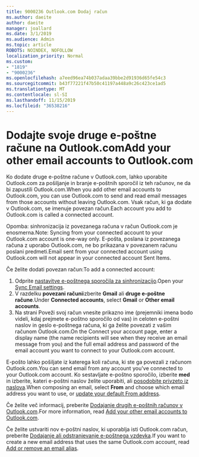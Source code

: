 ```yaml
---
title: 9000236 Outlook.com Dodaj račun
ms.author: daeite
author: daeite
manager: joallard
ms.date: 3/1/2019
ms.audience: Admin
ms.topic: article
ROBOTS: NOINDEX, NOFOLLOW
localization_priority: Normal
ms.custom:
- "1819"
- "9000236"
ms.openlocfilehash: a7eed96ea74b037adaa39bbe2d91936d65fe54c3
ms.sourcegitcommit: b43f77221f47b50c41197a448a9c26c423ce1ad5
ms.translationtype: MT
ms.contentlocale: sl-SI
ms.lasthandoff: 11/15/2019
ms.locfileid: "36538216"
---
```

# <a name="add-your-other-email-accounts-to-outlookcom"></a><span data-ttu-id="bc000-102">Dodajte svoje druge e-poštne račune na Outlook.com</span><span class="sxs-lookup"><span data-stu-id="bc000-102">Add your other email accounts to Outlook.com</span></span>

<span data-ttu-id="bc000-103">Ko dodate druge e-poštne račune v Outlook.com, lahko uporabite Outlook.com za pošiljanje in branje e-poštnih sporočil iz teh računov, ne da bi zapustili Outlook.com.</span><span class="sxs-lookup"><span data-stu-id="bc000-103">When you add other email accounts to Outlook.com, you can use Outlook.com to send and read email messages from those accounts without leaving Outlook.com.</span></span> <span data-ttu-id="bc000-104">Vsak račun, ki ga dodate v Outlook.com, se imenuje povezan račun.</span><span class="sxs-lookup"><span data-stu-id="bc000-104">Each account you add to Outlook.com is called a connected account.</span></span>

<span data-ttu-id="bc000-105">Opomba: sinhronizacija iz povezanega računa v račun Outlook.com je enosmerna.</span><span class="sxs-lookup"><span data-stu-id="bc000-105">Note: Syncing from your connected account to your Outlook.com account is one-way only.</span></span> <span data-ttu-id="bc000-106">E-pošta, poslana iz povezanega računa z uporabo Outlook.com, ne bo prikazana v povezanem računu poslani predmeti.</span><span class="sxs-lookup"><span data-stu-id="bc000-106">Email sent from your connected account using Outlook.com will not appear in your connected account Sent Items.</span></span>

<span data-ttu-id="bc000-107">Če želite dodati povezan račun:</span><span class="sxs-lookup"><span data-stu-id="bc000-107">To add a connected account:</span></span>

1. <span data-ttu-id="bc000-108">Odprite [nastavitve e-poštnega sporočila za sinhronizacijo](https://go.microsoft.com/fwlink/?linkid=875264).</span><span class="sxs-lookup"><span data-stu-id="bc000-108">Open your [Sync Email settings](https://go.microsoft.com/fwlink/?linkid=875264).</span></span>
2. <span data-ttu-id="bc000-109">V razdelku **povezani računi**izberite **Gmail** ali **druge e-poštne račune**.</span><span class="sxs-lookup"><span data-stu-id="bc000-109">Under **Connected accounts**, select **Gmail** or **Other email accounts**.</span></span>
3. <span data-ttu-id="bc000-110">Na strani Poveži svoj račun vnesite prikazno ime (prejemniki imena bodo videli, kdaj prejmete e-poštno sporočilo od vas) in celoten e-poštni naslov in geslo e-poštnega računa, ki ga želite povezati z vašim računom Outlook.com.</span><span class="sxs-lookup"><span data-stu-id="bc000-110">On the Connect your account page, enter a display name (the name recipients will see when they receive an email message from you) and the full email address and password of the email account you want to connect to your Outlook.com account.</span></span>

<span data-ttu-id="bc000-111">E-pošto lahko pošiljate iz katerega koli računa, ki ste ga povezali z računom Outlook.com.</span><span class="sxs-lookup"><span data-stu-id="bc000-111">You can send email from any account you've connected to your Outlook.com account.</span></span> <span data-ttu-id="bc000-112">Ko sestavljate e-poštno sporočilo, izberite **med** in izberite, kateri e-poštni naslov želite uporabiti, ali [posodobite privzeto iz naslova](https://go.microsoft.com/fwlink/?linkid=875264).</span><span class="sxs-lookup"><span data-stu-id="bc000-112">When composing an email, select **From** and choose which email address you want to use, or [update your default From address](https://go.microsoft.com/fwlink/?linkid=875264).</span></span>

<span data-ttu-id="bc000-113">Če želite več informacij, preberite [Dodajanje drugih e-poštnih računov v Outlook.com](https://support.office.com/article/c5224df4-5885-4e79-91ba-523aa743f0ba?wt.mc_id=Office_Outlook_com_Alchemy).</span><span class="sxs-lookup"><span data-stu-id="bc000-113">For more information, read [Add your other email accounts to Outlook.com](https://support.office.com/article/c5224df4-5885-4e79-91ba-523aa743f0ba?wt.mc_id=Office_Outlook_com_Alchemy).</span></span>

<span data-ttu-id="bc000-114">Če želite ustvariti nov e-poštni naslov, ki uporablja isti Outlook.com račun, preberite [Dodajanje ali odstranjevanje e-poštnega vzdevka](https://support.office.com/article/459b1989-356d-40fa-a689-8f285b13f1f2?wt.mc_id=Office_Outlook_com_Alchemy).</span><span class="sxs-lookup"><span data-stu-id="bc000-114">If you want to create a new email address that uses the same Outlook.com account, read [Add or remove an email alias](https://support.office.com/article/459b1989-356d-40fa-a689-8f285b13f1f2?wt.mc_id=Office_Outlook_com_Alchemy).</span></span>